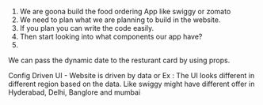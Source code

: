 1. We are goona build the food ordering App like swiggy or zomato
2. We need to plan what we are planning to build in the website.
3. If you plan you can write the code easily.
4. Then start looking into what components our app have?
5. 


We can pass the dynamic date to the resturant card by using props.

Config Driven UI - Website is driven by data or Ex : The UI looks different in different region based on the data. Like swiggy might have different offer in Hyderabad, Delhi, Banglore and mumbai
